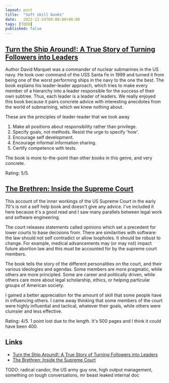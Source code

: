 ```yaml
---
layout: post
title:  "Soft skill books"
date:   2022-12-24T00:00:00+00:00
tags: [TODO]
published: false
---
```



## [Turn the Ship Around!: A True Story of Turning Followers into Leaders](https://www.goodreads.com/book/show/16158601-turn-the-ship-around)

Author David Marquet was a commander of nuclear submarines in the US navy. He took over command of the USS Santa Fe in 1999 and turned it from being one of the worst performing ships in the navy to the one the best. The book explains his leader-leader approach, which tries to make every member of a hierarchy into a leader responsible for the success of their own subtree. Thus, each leader is a leader of leaders. We really enjoyed this book because it pairs concrete advice with interesting anecdotes from the world of submarining, which we knew nothing about.

These are the principles of leader-leader that we took away

1. Make all positions about responsibility rather than privilege.
2. Specify goals, not methods. Resist the urge to specify 'how'.
3. Encourage self development.
4. Encourage informal information sharing.
5. Certify competence with tests.

The book is more to-the-point than other books in this genre, and very concrete.

Rating: 5/5.

## [The Brethren: Inside the Supreme Court](https://www.goodreads.com/book/show/27516.The_Brethren)

This account of the inner workings of the US Supreme Court in the early 70's is not a self help book and doesn't give any advice. I've included it here because it's a good read and I saw many parallels between legal work and software engineering.

The court releases statements called _opinions_ which set a precedent for lower courts to base decisions from. There are similarities with software: the law should not self contradict or allow loopholes. It should be robust to change. For example, medical advancements may (or may not) impact future abortion law and this must be accounted for by the supreme court members.

The book tells the story of the different personalities on the court, and their various ideologies and agendas. Some members are more pragmatic, while others are more principled. Some are career and politically driven, while others care more about legal scholarship, ethics, or helping particular groups of American society.

I gained a better appreciation for the amount of skill that some people have in influencing others. I came away thinking that some members of the court were highly influential and tactical, whatever their goals, while others were clumsier and less effective.

Rating: 4/5. 1 point lost due to the length. It's 500 pages and I think it could have been 400.

## Links

- [Turn the Ship Around!: A True Story of Turning Followers into Leaders](https://www.goodreads.com/book/show/16158601-turn-the-ship-around)
- [The Brethren: Inside the Supreme Court](https://www.goodreads.com/book/show/27516.The_Brethren)

TODO:
 radical candor, the US army guy one, high output management, 
 something on tough conversations, 
 mr beast leaked internal doc